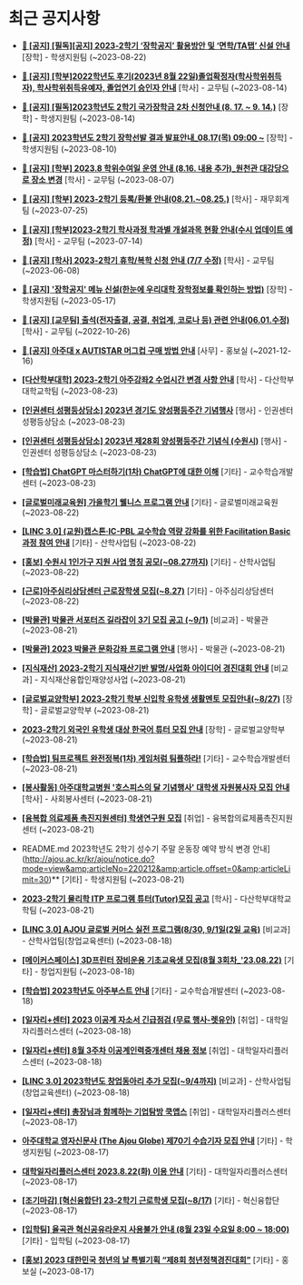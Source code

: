 # 최근 공지사항

* **[📌 [공지] [필독][공지] 2023-2학기 ‘장학공지’ 활용방안 및 ‘면학/TA탭’ 신설 안내](http://ajou.ac.kr/kr/ajou/notice.do?mode=view&amp;articleNo=220288&amp;article.offset=0&amp;articleLimit=30)**
 [장학] - 학생지원팀 (~2023-08-22)

* **[📌 [공지] [학부]2022학년도 후기(2023년 8월 22일)졸업확정자(학사학위취득자), 학사학위취득유예자, 졸업연기 승인자 안내](http://ajou.ac.kr/kr/ajou/notice.do?mode=view&amp;articleNo=220071&amp;article.offset=0&amp;articleLimit=30)**
 [학사] - 교무팀 (~2023-08-14)

* **[📌 [공지] [필독]2023학년도 2학기 국가장학금 2차 신청안내 (8. 17. ~ 9. 14.)](http://ajou.ac.kr/kr/ajou/notice.do?mode=view&amp;articleNo=220054&amp;article.offset=0&amp;articleLimit=30)**
 [장학] - 학생지원팀 (~2023-08-14)

* **[📌 [공지] 2023학년도 2학기 장학선발 결과 발표안내_08.17(목) 09:00 ~](http://ajou.ac.kr/kr/ajou/notice.do?mode=view&amp;articleNo=219971&amp;article.offset=0&amp;articleLimit=30)**
 [장학] - 학생지원팀 (~2023-08-10)

* **[📌 [공지] [학부] 2023.8 학위수여일 운영 안내 (8.16. 내용 추가)_원천관 대강당으로 장소 변경](http://ajou.ac.kr/kr/ajou/notice.do?mode=view&amp;articleNo=219847&amp;article.offset=0&amp;articleLimit=30)**
 [학사] - 교무팀 (~2023-08-07)

* **[📌 [공지] [학부] 2023-2학기 등록/환불 안내(08.21.~08.25.)](http://ajou.ac.kr/kr/ajou/notice.do?mode=view&amp;articleNo=219379&amp;article.offset=0&amp;articleLimit=30)**
 [학사] - 재무회계팀 (~2023-07-25)

* **[📌 [공지] [학부]2023-2학기 학사과정 학과별 개설과목 현황 안내(수시 업데이트 예정)](http://ajou.ac.kr/kr/ajou/notice.do?mode=view&amp;articleNo=219065&amp;article.offset=0&amp;articleLimit=30)**
 [학사] - 교무팀 (~2023-07-14)

* **[📌 [공지] [학사] 2023-2학기 휴학/복학 신청 안내 (7/7 수정)](http://ajou.ac.kr/kr/ajou/notice.do?mode=view&amp;articleNo=215587&amp;article.offset=0&amp;articleLimit=30)**
 [학사] - 교무팀 (~2023-06-08)

* **[📌 [공지] &#x27;장학공지&#x27; 메뉴 신설(한눈에 우리대학 장학정보를 확인하는 방법)](http://ajou.ac.kr/kr/ajou/notice.do?mode=view&amp;articleNo=214764&amp;article.offset=0&amp;articleLimit=30)**
 [장학] - 학생지원팀 (~2023-05-17)

* **[📌 [공지] [교무팀] 출석(전자출결, 공결, 취업계, 코로나 등) 관련 안내(06.01.수정)](http://ajou.ac.kr/kr/ajou/notice.do?mode=view&amp;articleNo=205552&amp;article.offset=0&amp;articleLimit=30)**
 [학사] - 교무팀 (~2022-10-26)

* **[📌 [공지] 아주대 x AUTISTAR 머그컵 구매 방법 안내](http://ajou.ac.kr/kr/ajou/notice.do?mode=view&amp;articleNo=147976&amp;article.offset=0&amp;articleLimit=30)**
 [사무] - 홍보실 (~2021-12-16)

* **[[다산학부대학] 2023-2학기 아주강좌2 수업시간 변경 사항 안내](http://ajou.ac.kr/kr/ajou/notice.do?mode=view&amp;articleNo=220396&amp;article.offset=0&amp;articleLimit=30)**
 [학사] - 다산학부대학교학팀 (~2023-08-23)

* **[[인권센터 성평등상담소] 2023년 경기도 양성평등주간 기념행사](http://ajou.ac.kr/kr/ajou/notice.do?mode=view&amp;articleNo=220362&amp;article.offset=0&amp;articleLimit=30)**
 [행사] - 인권센터 성평등상담소 (~2023-08-23)

* **[[인권센터 성평등상담소] 2023년 제28회 양성평등주간 기념식 (수원시)](http://ajou.ac.kr/kr/ajou/notice.do?mode=view&amp;articleNo=220337&amp;article.offset=0&amp;articleLimit=30)**
 [행사] - 인권센터 성평등상담소 (~2023-08-23)

* **[[학습법] ChatGPT 마스터하기(1차) ChatGPT에 대한 이해](http://ajou.ac.kr/kr/ajou/notice.do?mode=view&amp;articleNo=220308&amp;article.offset=0&amp;articleLimit=30)**
 [기타] - 교수학습개발센터 (~2023-08-23)

* **[[글로벌미래교육원] 가을학기 웰니스 프로그램 안내](http://ajou.ac.kr/kr/ajou/notice.do?mode=view&amp;articleNo=220293&amp;article.offset=0&amp;articleLimit=30)**
 [기타] - 글로벌미래교육원 (~2023-08-22)

* **[[LINC 3.0] (교원)캡스톤·IC-PBL 교수학습 역량 강화를 위한 Facilitation Basic 과정 참여 안내](http://ajou.ac.kr/kr/ajou/notice.do?mode=view&amp;articleNo=220292&amp;article.offset=0&amp;articleLimit=30)**
 [기타] - 산학사업팀 (~2023-08-22)

* **[[홍보] 수원시 1인가구 지원 사업 명칭 공모(~08.27까지)](http://ajou.ac.kr/kr/ajou/notice.do?mode=view&amp;articleNo=220285&amp;article.offset=0&amp;articleLimit=30)**
 [기타] - 산학사업팀 (~2023-08-22)

* **[[근로]아주심리상담센터 근로장학생 모집(~8.27)](http://ajou.ac.kr/kr/ajou/notice.do?mode=view&amp;articleNo=220259&amp;article.offset=0&amp;articleLimit=30)**
 [기타] - 아주심리상담센터 (~2023-08-22)

* **[[박물관] 박물관 서포터즈 길라잡이 3기 모집 공고 (~9/1)](http://ajou.ac.kr/kr/ajou/notice.do?mode=view&amp;articleNo=220241&amp;article.offset=0&amp;articleLimit=30)**
 [비교과] - 박물관 (~2023-08-21)

* **[[박물관] 2023 박물관 문화강좌 프로그램 안내](http://ajou.ac.kr/kr/ajou/notice.do?mode=view&amp;articleNo=220238&amp;article.offset=0&amp;articleLimit=30)**
 [행사] - 박물관 (~2023-08-21)

* **[[지식재산] 2023-2학기 지식재산기반 발명/사업화 아이디어 경진대회 안내](http://ajou.ac.kr/kr/ajou/notice.do?mode=view&amp;articleNo=220237&amp;article.offset=0&amp;articleLimit=30)**
 [비교과] - 지식재산융합인재양성사업 (~2023-08-21)

* **[[글로벌교양학부] 2023-2학기 학부 신입학 유학생 생활멘토 모집안내(~8/27)](http://ajou.ac.kr/kr/ajou/notice.do?mode=view&amp;articleNo=220236&amp;article.offset=0&amp;articleLimit=30)**
 [장학] - 글로벌교양학부 (~2023-08-21)

* **[2023-2학기 외국인 유학생 대상 한국어 튜터 모집 안내](http://ajou.ac.kr/kr/ajou/notice.do?mode=view&amp;articleNo=220227&amp;article.offset=0&amp;articleLimit=30)**
 [장학] - 글로벌교양학부 (~2023-08-21)

* **[[학습법] 팀프로젝트 완전정복(1차) 게임처럼 팀플하라!](http://ajou.ac.kr/kr/ajou/notice.do?mode=view&amp;articleNo=220225&amp;article.offset=0&amp;articleLimit=30)**
 [기타] - 교수학습개발센터 (~2023-08-21)

* **[[봉사활동] 아주대학교병원 &#x27;호스피스의 달 기념행사&#x27; 대학생 자원봉사자 모집 안내](http://ajou.ac.kr/kr/ajou/notice.do?mode=view&amp;articleNo=220220&amp;article.offset=0&amp;articleLimit=30)**
 [학사] - 사회봉사센터 (~2023-08-21)

* **[[융복합 의료제품 촉진지원센터] 학생연구원 모집](http://ajou.ac.kr/kr/ajou/notice.do?mode=view&amp;articleNo=220214&amp;article.offset=0&amp;articleLimit=30)**
 [취업] - 융복합의료제품촉진지원센터 (~2023-08-21)

* README.md 2023학년도 2학기 성수기 주말 운동장 예약 방식 변경 안내](http://ajou.ac.kr/kr/ajou/notice.do?mode=view&amp;articleNo=220212&amp;article.offset=0&amp;articleLimit=30)**
 [기타] - 학생지원팀 (~2023-08-21)

* **[2023-2학기 물리학 ITP 프로그램 튜터(Tutor)모집 공고](http://ajou.ac.kr/kr/ajou/notice.do?mode=view&amp;articleNo=220207&amp;article.offset=0&amp;articleLimit=30)**
 [학사] - 다산학부대학교학팀 (~2023-08-21)

* **[[LINC 3.0] AJOU 글로벌 커머스 실전 프로그램(8/30, 9/1일(2일 교육)](http://ajou.ac.kr/kr/ajou/notice.do?mode=view&amp;articleNo=220193&amp;article.offset=0&amp;articleLimit=30)**
 [비교과] - 산학사업팀(창업교육센터) (~2023-08-18)

* **[[메이커스페이스] 3D프린터 장비운용 기초교육생 모집(8월 3회차_&#x27;23.08.22)](http://ajou.ac.kr/kr/ajou/notice.do?mode=view&amp;articleNo=220190&amp;article.offset=0&amp;articleLimit=30)**
 [기타] - 창업지원팀 (~2023-08-18)

* **[[학습법] 2023학년도 아주부스트 안내](http://ajou.ac.kr/kr/ajou/notice.do?mode=view&amp;articleNo=220188&amp;article.offset=0&amp;articleLimit=30)**
 [기타] - 교수학습개발센터 (~2023-08-18)

* **[[일자리+센터] 2023 이공계 자소서 긴급점검 (무료 행사-렛유인)](http://ajou.ac.kr/kr/ajou/notice.do?mode=view&amp;articleNo=220177&amp;article.offset=0&amp;articleLimit=30)**
 [취업] - 대학일자리플러스센터 (~2023-08-18)

* **[[일자리+센터] 8월 3주차 이공계인력중개센터 채용 정보](http://ajou.ac.kr/kr/ajou/notice.do?mode=view&amp;articleNo=220176&amp;article.offset=0&amp;articleLimit=30)**
 [취업] - 대학일자리플러스센터 (~2023-08-18)

* **[[LINC 3.0] 2023학년도 창업동아리 추가 모집(~9/4까지)](http://ajou.ac.kr/kr/ajou/notice.do?mode=view&amp;articleNo=220175&amp;article.offset=0&amp;articleLimit=30)**
 [비교과] - 산학사업팀(창업교육센터) (~2023-08-18)

* **[[일자리+센터] 총장님과 함께하는 기업탐방 쿡앱스](http://ajou.ac.kr/kr/ajou/notice.do?mode=view&amp;articleNo=220170&amp;article.offset=0&amp;articleLimit=30)**
 [취업] - 대학일자리플러스센터 (~2023-08-17)

* **[아주대학교 영자신문사 (The Ajou Globe) 제70기 수습기자 모집 안내](http://ajou.ac.kr/kr/ajou/notice.do?mode=view&amp;articleNo=220166&amp;article.offset=0&amp;articleLimit=30)**
 [기타] - 학생지원팀 (~2023-08-17)

* **[대학일자리플러스센터 2023.8.22(화) 이용 안내](http://ajou.ac.kr/kr/ajou/notice.do?mode=view&amp;articleNo=220164&amp;article.offset=0&amp;articleLimit=30)**
 [기타] - 대학일자리플러스센터 (~2023-08-17)

* **[[조기마감] [혁신융합단] 23-2학기 근로학생 모집(~8/17)](http://ajou.ac.kr/kr/ajou/notice.do?mode=view&amp;articleNo=220163&amp;article.offset=0&amp;articleLimit=30)**
 [기타] - 혁신융합단 (~2023-08-17)

* **[[입학팀] 율곡관 혁신공유라운지 사용불가 안내 (8월 23일 수요일 8:00 ~ 18:00)](http://ajou.ac.kr/kr/ajou/notice.do?mode=view&amp;articleNo=220161&amp;article.offset=0&amp;articleLimit=30)**
 [기타] - 입학팀 (~2023-08-17)

* **[[홍보] 2023 대한민국 청년의 날 특별기획 “제8회 청년정책경진대회”](http://ajou.ac.kr/kr/ajou/notice.do?mode=view&amp;articleNo=220154&amp;article.offset=0&amp;articleLimit=30)**
 [기타] - 홍보실 (~2023-08-17)
